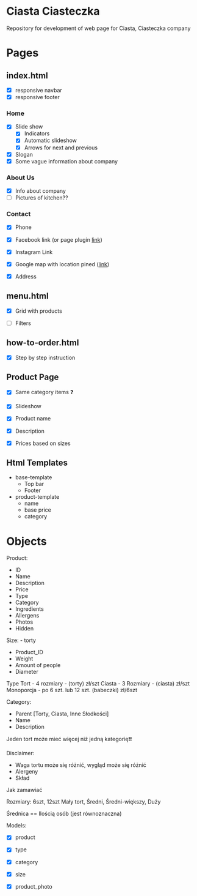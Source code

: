 # Ciasta Ciasteczka
Repository for development of web page for Ciasta, Ciasteczka company

# Pages

## index.html
* [x] responsive navbar
* [x] responsive footer

### Home
 * [x] Slide show
   * [x] Indicators
   * [x] Automatic slideshow
   * [x] Arrows for next and previous
 * [x] Slogan
 * [x] Some vague information about company
  
### About Us
 * [x] Info about company
 * [ ] Pictures of kitchen??

### Contact
 * [x] Phone
 * [x] Facebook link (or page plugin [link](https://developers.facebook.com/docs/plugins/page*plugin/))
 * [x] Instagram Link
 * [x] Google map with location pined ([link](https://support.google.com/maps/answer/144361?co=GENIE.Platform%3DDesktop&hl=en))
 * [x] Address


## menu.html
* [x] Grid with products
* [ ] Filters


## how-to-order.html
* [x] Step by step instruction

## Product Page
* [x] Same category items ❓️
* [x] Slideshow
* [x] Product name
* [x] Description
* [x] Prices based on sizes


## Html Templates 
* base-template
  * Top bar
  * Footer
* product-template
  * name
  * base price
  * category


# Objects

Product:
- ID
- Name
- Description
- Price
- Type
- Category
- Ingredients
- Allergens
- Photos
- Hidden



Size: - torty
- Product_ID
- Weight
- Amount of people
- Diameter

Type
  Tort - 4 rozmiary - (torty) zł/szt
  Ciasta - 3 Rozmiary - (ciasta) zł/szt
  Monoporcja - po 6 szt. lub 12 szt. (babeczki) zł/6szt

Category:
- Parent [Torty, Ciasta, Inne Słodkości]
- Name
- Description

Jeden tort może mieć więcej niż jedną kategorię❗️❗️


Disclaimer:
- Waga tortu może się różnić, wygląd może się różnić
- Alergeny
- Skład



Jak zamawiać


Rozmiary:
6szt, 12szt
Mały tort, Średni, Średni-większy, Duży

Średnica == Ilością osób (jest równoznaczna)



Models:
* [x] product
* [x] type
* [x] category
* [x] size
* [x] product_photo

